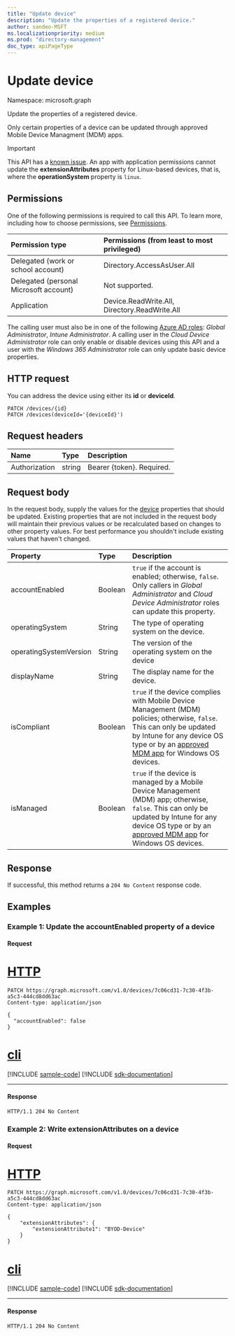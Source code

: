 ```yaml
---
title: "Update device"
description: "Update the properties of a registered device."
author: sandeo-MSFT
ms.localizationpriority: medium
ms.prod: "directory-management"
doc_type: apiPageType
---
```


# Update device

Namespace: microsoft.graph

Update the properties of a registered device.

Only certain properties of a device can be updated through approved Mobile Device Managment (MDM) apps.

> [!IMPORTANT]
> This API has a [known issue](/graph/known-issues#linux-based-devices-cant-be-updated-by-an-app-with-application-permissions). An app with application permissions cannot update the **extensionAttributes** property for Linux-based devices, that is, where the **operationSystem** property is `linux`.

## Permissions
One of the following permissions is required to call this API. To learn more, including how to choose permissions, see [Permissions](/graph/permissions-reference).

|Permission type      | Permissions (from least to most privileged)              |
|:--------------------|:---------------------------------------------------------|
|Delegated (work or school account) | Directory.AccessAsUser.All |
|Delegated (personal Microsoft account) | Not supported. |
|Application | Device.ReadWrite.All, Directory.ReadWrite.All |

The calling user must also be in one of the following [Azure AD roles](/azure/active-directory/roles/permissions-reference): *Global Administrator*, *Intune Administrator*. A calling user in the *Cloud Device Administrator* role can only enable or disable devices using this API and a user with the *Windows 365 Administrator* role can only update basic device properties.

## HTTP request

You can address the device using either its **id** or **deviceId**.
<!-- { "blockType": "ignored" } -->
```http
PATCH /devices/{id}
PATCH /devices(deviceId='{deviceId}')
```


## Request headers
| Name       | Type | Description|
|:-----------|:------|:----------|
| Authorization  | string  | Bearer {token}. Required. |

## Request body

In the request body, supply the values for the [device](../resources/device.md) properties that should be updated. Existing properties that are not included in the request body will maintain their previous values or be recalculated based on changes to other property values. For best performance you shouldn't include existing values that haven't changed.

| Property	   | Type	|Description|
|:---------------|:--------|:----------|
|accountEnabled|Boolean| `true` if the account is enabled; otherwise, `false`. Only callers in *Global Administrator* and *Cloud Device Administrator* roles can update this property.|
|operatingSystem|String|The type of operating system on the device.|
|operatingSystemVersion|String|The version of the operating system on the device|
|displayName|String|The display name for the device.|
|isCompliant|Boolean|`true` if the device complies with Mobile Device Management (MDM) policies; otherwise, `false`. This can only be updated by Intune for any device OS type or by an [approved MDM app](/windows/client-management/mdm/azure-active-directory-integration-with-mdm) for Windows OS devices. |
|isManaged|Boolean|`true` if the device is managed by a Mobile Device Management (MDM) app; otherwise, `false`. This can only be updated by Intune for any device OS type or by an [approved MDM app](/windows/client-management/mdm/azure-active-directory-integration-with-mdm) for Windows OS devices. |

## Response

If successful, this method returns a `204 No Content` response code.

## Examples

### Example 1: Update the accountEnabled property of a device

#### Request


# [HTTP](#tab/http)
<!-- {
  "blockType": "request",
  "name": "update_device"
}-->
```http
PATCH https://graph.microsoft.com/v1.0/devices/7c06cd31-7c30-4f3b-a5c3-444cd8dd63ac
Content-type: application/json

{
  "accountEnabled": false
}
```

# [cli](#tab/cli)
[!INCLUDE [sample-code](../includes/snippets/cli/update-device-cli-snippets.md)]
[!INCLUDE [sdk-documentation](../includes/snippets/snippets-sdk-documentation-link.md)]

---

#### Response

<!-- {
  "blockType": "response"
} -->
```http
HTTP/1.1 204 No Content
```

### Example 2:  Write extensionAttributes on a device

#### Request


# [HTTP](#tab/http)
<!-- {
  "blockType": "request",
  "name": "update_device_extensionAttributes"
}-->
```msgraph-interactive
PATCH https://graph.microsoft.com/v1.0/devices/7c06cd31-7c30-4f3b-a5c3-444cd8dd63ac
Content-type: application/json

{
    "extensionAttributes": {
        "extensionAttribute1": "BYOD-Device"
    }
}
```

# [cli](#tab/cli)
[!INCLUDE [sample-code](../includes/snippets/cli/update-device-extensionattributes-cli-snippets.md)]
[!INCLUDE [sdk-documentation](../includes/snippets/snippets-sdk-documentation-link.md)]

---


#### Response

<!-- {
  "blockType": "response"
} -->
```http
HTTP/1.1 204 No Content
```

<!-- uuid: 8fcb5dbc-d5aa-4681-8e31-b001d5168d79 
2015-10-25 14:57:30 UTC -->
<!-- {
  "type": "#page.annotation",
  "description": "Example",
  "keywords": "",
  "section": "documentation",
  "tocPath": "",
  "suppressions": [
  ]
}-->
